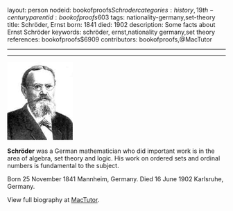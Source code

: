layout: person
nodeid: bookofproofs$Schroder
categories: history,19th-century
parentid: bookofproofs$603
tags: nationality-germany,set-theory
title: Schröder, Ernst
born: 1841
died: 1902
description: Some facts about Ernst Schröder
keywords: schröder, ernst,nationality germany,set theory
references: bookofproofs$6909
contributors: bookofproofs,@MacTutor

---


---

![Schroder.jpg](https://github.com/bookofproofs/bookofproofs.github.io/blob/main/_sources/_assets/images/portraits/Schroder.jpg?raw=true)

**Schröder** was a German mathematician who did important work is in the area of algebra, set theory and logic. His work on ordered sets and ordinal numbers is fundamental to the subject.

Born 25 November 1841 Mannheim, Germany. Died 16 June 1902 Karlsruhe, Germany.


View full biography at [MacTutor](https://mathshistory.st-andrews.ac.uk/Biographies/Schroder/).